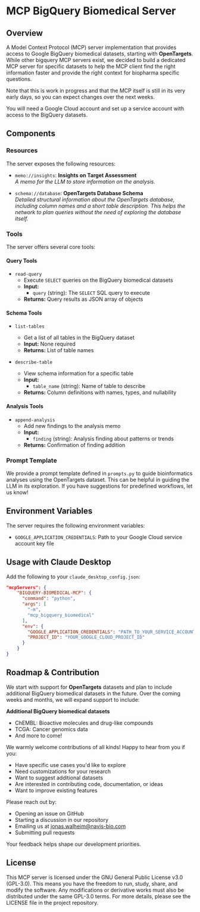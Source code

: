 # MCP BigQuery Biomedical Server

## Overview

A Model Context Protocol (MCP) server implementation that provides access to Google BigQuery biomedical datasets, starting with **OpenTargets**. While other bigquery MCP servers exist, we decided to build a dedicated MCP server for specific datasets to help the MCP client find the right information faster and provide the right context for biopharma specific questions. 

Note that this is work in progress and that the MCP itself is still in its very early days, so you can expect changes over the next weeks. 

You will need a Google Cloud account and set up a service account with access to the BigQuery datasets. 

## Components

### Resources

The server exposes the following resources:

- `memo://insights`: **Insights on Target Assessment**  
  *A memo for the LLM to store information on the analysis.*

- `schema://database`: **OpenTargets Database Schema**  
  *Detailed structural information about the OpenTargets database, including column names and a short table description. This helps the network to plan queries without the need of exploring the database itself.*

### Tools

The server offers several core tools:

#### Query Tools

- `read-query`
  - Execute `SELECT` queries on the BigQuery biomedical datasets
  - **Input:**
    - `query` (string): The `SELECT` SQL query to execute
  - **Returns:** Query results as JSON array of objects

#### Schema Tools

- `list-tables`
  - Get a list of all tables in the BigQuery dataset
  - **Input:** None required
  - **Returns:** List of table names

- `describe-table`
  - View schema information for a specific table
  - **Input:**
    - `table_name` (string): Name of table to describe
  - **Returns:** Column definitions with names, types, and nullability

#### Analysis Tools

- `append-analysis`
  - Add new findings to the analysis memo
  - **Input:**
    - `finding` (string): Analysis finding about patterns or trends
  - **Returns:** Confirmation of finding addition

### Prompt Template

We provide a prompt template defined in `prompts.py` to guide bioinformatics analyses using the OpenTargets dataset. This can be helpful in guiding the LLM in its exploration. If you have suggestions for predefined workflows, let us know!


## Environment Variables

The server requires the following environment variables:

- `GOOGLE_APPLICATION_CREDENTIALS`: Path to your Google Cloud service account key file

## Usage with Claude Desktop

Add the following to your `claude_desktop_config.json`:

```json:claude_desktop_config.json
"mcpServers": {
    "BIGQUERY-BIOMEDICAL-MCP": {
      "command": "python",
      "args": [
        "-m",
        "mcp_bigquery_biomedical"
      ],
      "env": {
        "GOOGLE_APPLICATION_CREDENTIALS": "PATH_TO_YOUR_SERVICE_ACCOUNT_KEY.json",
        "PROJECT_ID": "YOUR_GOOGLE_CLOUD_PROJECT_ID"
      }
    }
}
```


## Roadmap & Contribution

We start with support for **OpenTargets** datasets and plan to include additional BigQuery biomedical datasets in the future. Over the coming weeks and months, we will expand support to include:

**Additional BigQuery biomedical datasets**
- ChEMBL: Bioactive molecules and drug-like compounds
- TCGA: Cancer genomics data
- And more to come!

We warmly welcome contributions of all kinds! Happy to hear from you if you:

- Have specific use cases you'd like to explore
- Need customizations for your research
- Want to suggest additional datasets
- Are interested in contributing code, documentation, or ideas
- Want to improve existing features

Please reach out by:

- Opening an issue on GitHub
- Starting a discussion in our repository
- Emailing us at [jonas.walheim@navis-bio.com](mailto:jonas.walheim@navis-bio.com)
- Submitting pull requests

Your feedback helps shape our development priorities.


## License

This MCP server is licensed under the GNU General Public License v3.0 (GPL-3.0). This means you have the freedom to run, study, share, and modify the software. Any modifications or derivative works must also be distributed under the same GPL-3.0 terms. For more details, please see the LICENSE file in the project repository.
